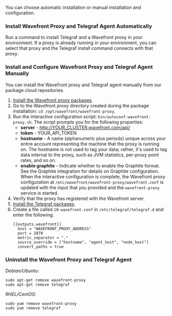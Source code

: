 

You can choose automatic installation or manual installation and configuration.

### Install Wavefront Proxy and Telegraf Agent Automatically

Run a command to install Telegraf and a Wavefront proxy in your environment. If a proxy is already running in your environment, you can select that proxy and the Telegraf install command connects with that proxy.

### Install and Configure Wavefront Proxy and Telegraf Agent Manually

You can install the Wavefront proxy and Telegraf agent manually from our package cloud repositories.

1. [Install the Wavefront proxy packages](https://packagecloud.io/wavefront/proxy/install).
1. Go to the Wavefront proxy directory created during the package installation: `cd /opt/wavefront/wavefront-proxy`.
1. Run the interactive configuration script: `bin/autoconf-wavefront-proxy.sh`. The script prompts you for the following properties:
   - **server** - http://YOUR_CLUSTER.wavefront.com/api/
   - **token** - YOUR_API_TOKEN
   - **hostname** - A name (alphanumeric plus periods) unique across your entire account representing the machine that the proxy is running on. The hostname is not used to tag your data; rather, it's used to tag data internal to the proxy, such as JVM statistics, per-proxy point rates, and so on.
   - **enable graphite** - Indicate whether to enable the Graphite format. See the Graphite integration for details on Graphite configuration.
  When the interactive configuration is complete, the Wavefront proxy configuration at `/etc/wavefront/wavefront-proxy/wavefront.conf` is updated with the input that you provided and the `wavefront-proxy` service is started.
1. Verify that the proxy has registered with the Wavefront server.
1. [Install the Telegraf packages](https://packagecloud.io/wavefront/telegraf/install).
1. Create a file called `10-wavefront.conf` in `/etc/telegraf/telegraf.d` and enter the following:
   ```
   [[outputs.wavefront]]
     host = "WAVEFRONT_PROXY_ADDRESS"
     port = 2878
     metric_separator = "."
     source_override = ["hostname", "agent_host", "node_host"]
     convert_paths = true
   ```

### Uninstall the Wavefront Proxy and Telegraf Agent

*Debian/Ubuntu*:

```
sudo apt-get remove wavefront-proxy
sudo apt-get remove telegraf
```

*RHEL/CentOS*:
```
sudo yum remove wavefront-proxy
sudo yum remove telegraf
```
